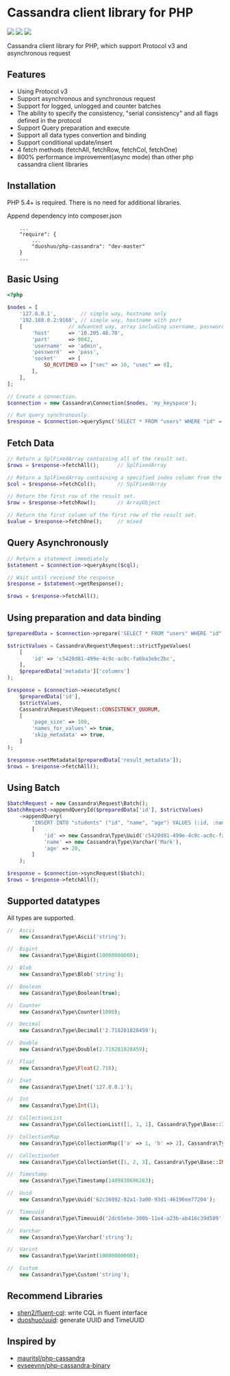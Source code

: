 Cassandra client library for PHP 
================================

<a href="https://codeclimate.com/github/duoshuo/php-cassandra/"><img src="https://codeclimate.com/github/duoshuo/php-cassandra.png" /></a>
<a href="https://scrutinizer-ci.com/g/duoshuo/php-cassandra/"><img src="https://scrutinizer-ci.com/g/duoshuo/php-cassandra/badges/quality-score.png?b=master" /></a>
<a href="https://scrutinizer-ci.com/g/duoshuo/php-cassandra/"><img src="https://scrutinizer-ci.com/g/duoshuo/php-cassandra/badges/build.png?b=master" /></a>

Cassandra client library for PHP, which support Protocol v3 and asynchronous request 

## Features
* Using Protocol v3
* Support asynchronous and synchronous request
* Support for logged, unlogged and counter batches
* The ability to specify the consistency, "serial consistency" and all flags defined in the protocol
* Support Query preparation and execute
* Support all data types convertion and binding
* Support conditional update/insert
* 4 fetch methods (fetchAll, fetchRow, fetchCol, fetchOne)
* 800% performance improvement(async mode) than other php cassandra client libraries

## Installation

PHP 5.4+ is required. There is no need for additional libraries.

Append dependency into composer.json

```
	...
	"require": {
		...
		"duoshuo/php-cassandra": "dev-master"
	}
	...
```

## Basic Using

```php
<?php

$nodes = [
	'127.0.0.1',		// simple way, hostname only
	'192.168.0.2:9160',	// simple way, hostname with port 
	[				// advanced way, array including username, password and socket options
		'host'		=> '10.205.48.70',
		'port'		=> 9042,
		'username'	=> 'admin',
		'password'	=> 'pass',
		'socket'	=> [
			SO_RCVTIMEO => ["sec" => 10, "usec" => 0],
		],
	],
];

// Create a connection.
$connection = new Cassandra\Connection($nodes, 'my_keyspace');

// Run query synchronously.
$response = $connection->querySync('SELECT * FROM "users" WHERE "id" = ?', [new Cassandra\Type\Uuid('c5420d81-499e-4c9c-ac0c-fa6ba3ebc2bc')]);
```

## Fetch Data

```php
// Return a SplFixedArray containing all of the result set.
$rows = $response->fetchAll();		// SplFixedArray

// Return a SplFixedArray containing a specified index column from the result set.
$col = $response->fetchCol();		// SplFixedArray

// Return the first row of the result set.
$row = $response->fetchRow();		// ArrayObject

// Return the first column of the first row of the result set.
$value = $response->fetchOne();		// mixed
```

## Query Asynchronously

```php
// Return a statement immediately
$statement = $connection->queryAsync($cql);

// Wait until received the response
$response = $statement->getResponse();

$rows = $response->fetchAll();
```

## Using preparation and data binding

```php
$preparedData = $connection->prepare('SELECT * FROM "users" WHERE "id" = :id');

$strictValues = Cassandra\Request\Request::strictTypeValues(
	[
		'id' => 'c5420d81-499e-4c9c-ac0c-fa6ba3ebc2bc',
	],
	$preparedData['metadata']['columns']
);

$response = $connection->executeSync(
	$preparedData['id'],
	$strictValues,
	Cassandra\Request\Request::CONSISTENCY_QUORUM,
	[
		'page_size' => 100,
		'names_for_values' => true,
		'skip_metadata' => true,
	]
);

$response->setMetadata($preparedData['result_metadata']);
$rows = $response->fetchAll();
```

## Using Batch

```php
$batchRequest = new Cassandra\Request\Batch();
$batchRequest->appendQueryId($preparedData['id'], $strictValues)
	->appendQuery(
		'INSERT INTO "students" ("id", "name", "age") VALUES (:id, :name, :age)',
		[
			'id' => new Cassandra\Type\Uuid('c5420d81-499e-4c9c-ac0c-fa6ba3ebc2bc'),
			'name' => new Cassandra\Type\Varchar('Mark'),
			'age' => 20,
		]
	);

$response = $connection->syncRequest($batch);
$rows = $response->fetchAll();
```

## Supported datatypes

All types are supported.

```php
//  Ascii
    new Cassandra\Type\Ascii('string');

//  Bigint
    new Cassandra\Type\Bigint(10000000000);

//  Blob
    new Cassandra\Type\Blob('string');

//  Boolean
    new Cassandra\Type\Boolean(true);

//  Counter
    new Cassandra\Type\Counter(1000);

//  Decimal
    new Cassandra\Type\Decimal('2.718281828459');

//  Double
    new Cassandra\Type\Double(2.718281828459);

//  Float
    new Cassandra\Type\Float(2.718);

//  Inet
    new Cassandra\Type\Inet('127.0.0.1');

//  Int
    new Cassandra\Type\Int(1);

//  CollectionList
    new Cassandra\Type\CollectionList([1, 1, 1], Cassandra\Type\Base::INT);

//  CollectionMap
    new Cassandra\Type\CollectionMap(['a' => 1, 'b' => 2], Cassandra\Type\Base::ASCII, Cassandra\Type\Base::INT);

//  CollectionSet
    new Cassandra\Type\CollectionSet([1, 2, 3], Cassandra\Type\Base::INT);

//  Timestamp
    new Cassandra\Type\Timestamp(1409830696263);

//  Uuid
    new Cassandra\Type\Uuid('62c36092-82a1-3a00-93d1-46196ee77204');

//  Timeuuid
    new Cassandra\Type\Timeuuid('2dc65ebe-300b-11e4-a23b-ab416c39d509');

//  Varchar
    new Cassandra\Type\Varchar('string');

//  Varint
    new Cassandra\Type\Varint(10000000000);

//  Custom
    new Cassandra\Type\Custom('string');
```

## Recommend Libraries
* [shen2/fluent-cql](https://github.com/shen2/FluentCQL): write CQL in fluent interface
* [duoshuo/uuid](https://github.com/duoshuo/uuid): generate UUID and TimeUUID

## Inspired by
* [mauritsl/php-cassandra](https://github.com/mauritsl/php-cassandra)
* [evseevnn/php-cassandra-binary](https://github.com/evseevnn/php-cassandra-binary)
